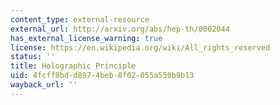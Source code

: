 ```yaml
---
content_type: external-resource
external_url: http://arxiv.org/abs/hep-th/0002044
has_external_license_warning: true
license: https://en.wikipedia.org/wiki/All_rights_reserved
status: ''
title: Holographic Principle
uid: 4fcff8bd-d897-4beb-8f02-055a550b9b13
wayback_url: ''
---
```

